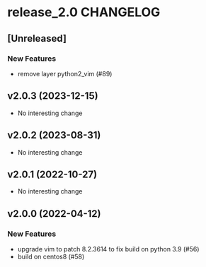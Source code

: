 # release_2.0 CHANGELOG

## [Unreleased]

### New Features

- remove layer python2_vim (#89)

## v2.0.3 (2023-12-15)

- No interesting change

## v2.0.2 (2023-08-31)

- No interesting change

## v2.0.1 (2022-10-27)

- No interesting change

## v2.0.0 (2022-04-12)

### New Features

- upgrade vim to patch 8.2.3614 to fix build on python 3.9 (#56)
- build on centos8 (#58)


